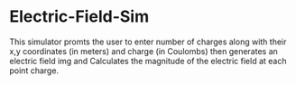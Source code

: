 # Electric-Field-Sim

This simulator promts the user to enter number of charges along with their x,y coordinates (in meters) and charge (in Coulombs) then generates an electric field img and Calculates the magnitude of the electric field at each point charge.
